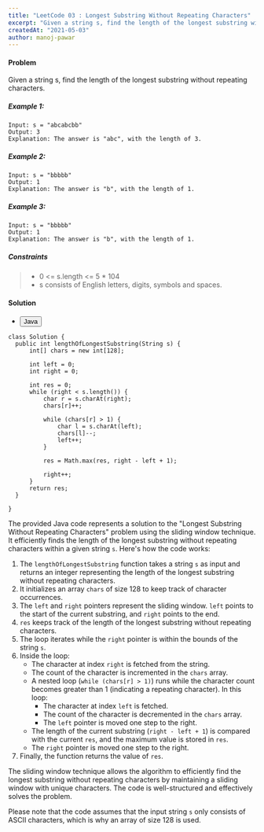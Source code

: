 ```yaml
---
title: "LeetCode 03 : Longest Substring Without Repeating Characters"
excerpt: "Given a string s, find the length of the longest substring without repeating characters."
createdAt: "2021-05-03"
author: manoj-pawar
---
```


#### Problem

Given a string s, find the length of the longest substring without repeating characters.

##### Example 1:

```shell
Input: s = "abcabcbb"
Output: 3
Explanation: The answer is "abc", with the length of 3.
```

##### Example 2:

```shell
Input: s = "bbbbb"
Output: 1
Explanation: The answer is "b", with the length of 1.
```

##### Example 3:

```shell
Input: s = "bbbbb"
Output: 1
Explanation: The answer is "b", with the length of 1.
```

##### Constraints

> - 0 <= s.length <= 5 \* 104
> - s consists of English letters, digits, symbols and spaces.


#### Solution

<ul class="nav nav-tabs" id="myTab" role="tablist">
  <li class="nav-item" role="presentation">
    <button class="nav-link active" id="home-tab" data-bs-toggle="tab" data-bs-target="#home" type="button" role="tab" aria-controls="home" aria-selected="true">Java</button>
  </li>
</ul>
<div class="tab-content" id="myTabContent">
  <div class="tab-pane fade show active" id="home" role="tabpanel" aria-labelledby="home-tab">
  
  ```java[class="line-numbers"]
class Solution {
    public int lengthOfLongestSubstring(String s) {
        int[] chars = new int[128];

        int left = 0;
        int right = 0;

        int res = 0;
        while (right < s.length()) {
            char r = s.charAt(right);
            chars[r]++;

            while (chars[r] > 1) {
                char l = s.charAt(left);
                chars[l]--;
                left++;
            }

            res = Math.max(res, right - left + 1);

            right++;
        }
        return res;
    }

}
```

The provided Java code represents a solution to the "Longest Substring Without Repeating Characters" problem using the sliding window technique. It efficiently finds the length of the longest substring without repeating characters within a given string `s`. Here's how the code works:

1. The `lengthOfLongestSubstring` function takes a string `s` as input and returns an integer representing the length of the longest substring without repeating characters.
2. It initializes an array `chars` of size 128 to keep track of character occurrences.
3. The `left` and `right` pointers represent the sliding window. `left` points to the start of the current substring, and `right` points to the end.
4. `res` keeps track of the length of the longest substring without repeating characters.
5. The loop iterates while the `right` pointer is within the bounds of the string `s`.
6. Inside the loop:
   - The character at index `right` is fetched from the string.
   - The count of the character is incremented in the `chars` array.
   - A nested loop (`while (chars[r] > 1)`) runs while the character count becomes greater than 1 (indicating a repeating character). In this loop:
     - The character at index `left` is fetched.
     - The count of the character is decremented in the `chars` array.
     - The `left` pointer is moved one step to the right.
   - The length of the current substring (`right - left + 1`) is compared with the current `res`, and the maximum value is stored in `res`.
   - The `right` pointer is moved one step to the right.
7. Finally, the function returns the value of `res`.

The sliding window technique allows the algorithm to efficiently find the longest substring without repeating characters by maintaining a sliding window with unique characters. The code is well-structured and effectively solves the problem.

Please note that the code assumes that the input string `s` only consists of ASCII characters, which is why an array of size 128 is used.
</div>
</div>